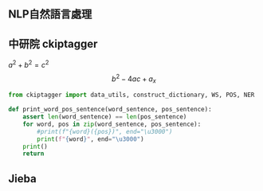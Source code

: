 ##  NLP自然語言處理

## 中研院 ckiptagger

$a^2+b^2=c^2$
$$
b^2-4ac+a_x
$$

```python
from ckiptagger import data_utils, construct_dictionary, WS, POS, NER

def print_word_pos_sentence(word_sentence, pos_sentence):
	assert len(word_sentence) == len(pos_sentence)
	for word, pos in zip(word_sentence, pos_sentence):
		#print(f"{word}({pos})", end="\u3000")
		print(f"{word}", end="\u3000")
	print()
	return

```



## Jieba

